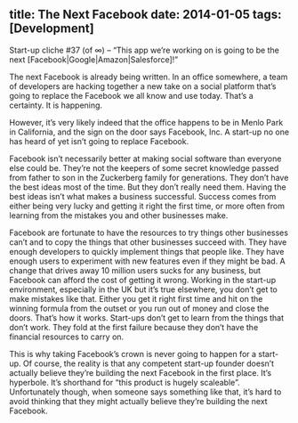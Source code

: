 title: The Next Facebook
date: 2014-01-05
tags: [Development]
---
Start-up cliche #37 (of ∞) – “This app we’re working on is going to be the next [Facebook|Google|Amazon|Salesforce]!”

The next Facebook is already being written. In an office somewhere, a team of developers are hacking together a new take on a social platform that’s going to replace the Facebook we all know and use today. That’s a certainty. It is happening.

However, it’s very likely indeed that the office happens to be in Menlo Park in California, and the sign on the door says Facebook, Inc. A start-up no one has heard of yet isn’t going to replace Facebook.
<!-- more -->
Facebook isn’t necessarily better at making social software than everyone else could be. They’re not the keepers of some secret knowledge passed from father to son in the Zuckerberg family for generations. They don’t have the best ideas most of the time. But they don’t really need them. Having the best ideas isn’t what makes a business successful. Success comes from either being very lucky and getting it right the first time, or more often from learning from the mistakes you and other businesses make.

Facebook are fortunate to have the resources to try things other businesses can’t and to copy the things that other businesses succeed with. They have enough developers to quickly implement things that people like. They have enough users to experiment with new features even if they might be bad. A change that drives away 10 million users sucks for any business, but Facebook can afford the cost of getting it wrong. Working in the start-up environment, especially in the UK but it’s true elsewhere, you don’t get to make mistakes like that. Either you get it right first time and hit on the winning formula from the outset or you run out of money and close the doors. That’s how it works. Start-ups don’t get to learn from the things that don’t work. They fold at the first failure because they don’t have the financial resources to carry on.

This is why taking Facebook’s crown is never going to happen for a start-up. Of course, the reality is that any competent start-up founder doesn’t actually believe they’re building the next Facebook in the first place. It’s hyperbole. It’s shorthand for “this product is hugely scaleable”. Unfortunately though, when someone says something like that, it’s hard to avoid thinking that they might actually believe they’re building the next Facebook.